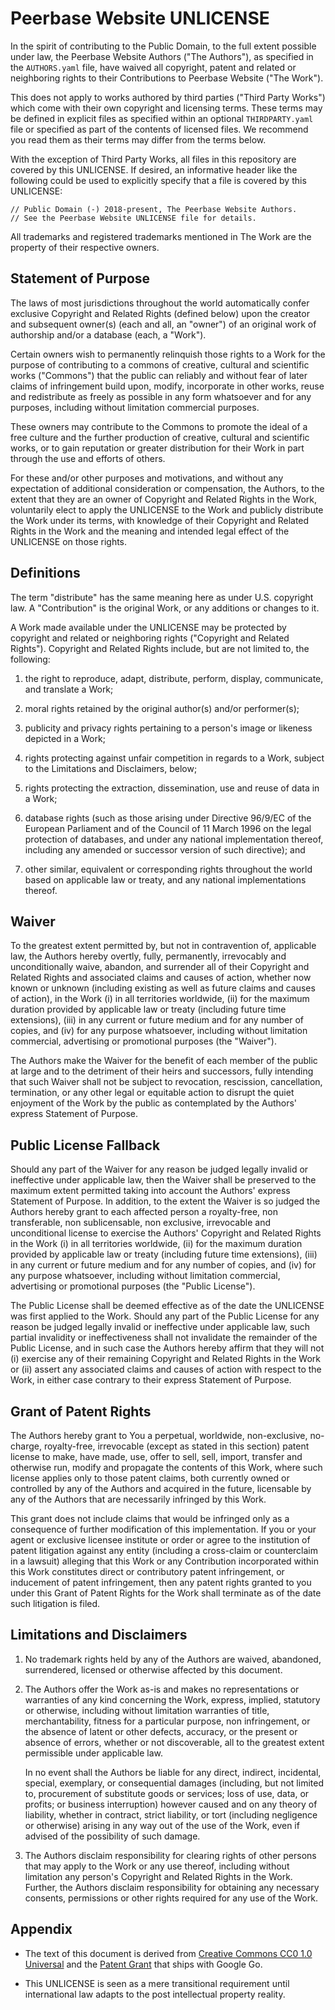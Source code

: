 # Peerbase Website UNLICENSE

In the spirit of contributing to the Public Domain, to the full extent possible
under law, the Peerbase Website Authors ("The Authors"), as specified in the
`AUTHORS.yaml` file, have waived all copyright, patent and related or
neighboring rights to their Contributions to Peerbase Website ("The Work").

This does not apply to works authored by third parties ("Third Party Works")
which come with their own copyright and licensing terms. These terms may be
defined in explicit files as specified within an optional `THIRDPARTY.yaml` file
or specified as part of the contents of licensed files. We recommend you read
them as their terms may differ from the terms below.

With the exception of Third Party Works, all files in this repository are
covered by this UNLICENSE. If desired, an informative header like the following
could be used to explicitly specify that a file is covered by this UNLICENSE:

    // Public Domain (-) 2018-present, The Peerbase Website Authors.
    // See the Peerbase Website UNLICENSE file for details.

All trademarks and registered trademarks mentioned in The Work are the property
of their respective owners.

## Statement of Purpose

The laws of most jurisdictions throughout the world automatically confer
exclusive Copyright and Related Rights (defined below) upon the creator and
subsequent owner(s) (each and all, an "owner") of an original work of authorship
and/or a database (each, a "Work").

Certain owners wish to permanently relinquish those rights to a Work for the
purpose of contributing to a commons of creative, cultural and scientific works
("Commons") that the public can reliably and without fear of later claims of
infringement build upon, modify, incorporate in other works, reuse and
redistribute as freely as possible in any form whatsoever and for any purposes,
including without limitation commercial purposes.

These owners may contribute to the Commons to promote the ideal of a free
culture and the further production of creative, cultural and scientific works,
or to gain reputation or greater distribution for their Work in part through the
use and efforts of others.

For these and/or other purposes and motivations, and without any expectation of
additional consideration or compensation, the Authors, to the extent that they
are an owner of Copyright and Related Rights in the Work, voluntarily elect to
apply the UNLICENSE to the Work and publicly distribute the Work under its
terms, with knowledge of their Copyright and Related Rights in the Work and the
meaning and intended legal effect of the UNLICENSE on those rights.

## Definitions

The term "distribute" has the same meaning here as under U.S. copyright law. A
"Contribution" is the original Work, or any additions or changes to it.

A Work made available under the UNLICENSE may be protected by copyright and
related or neighboring rights ("Copyright and Related Rights"). Copyright and
Related Rights include, but are not limited to, the following:

1. the right to reproduce, adapt, distribute, perform, display, communicate, and
   translate a Work;

2. moral rights retained by the original author(s) and/or performer(s);

3. publicity and privacy rights pertaining to a person's image or likeness
   depicted in a Work;

4. rights protecting against unfair competition in regards to a Work, subject to
   the Limitations and Disclaimers, below;

5. rights protecting the extraction, dissemination, use and reuse of data in a
   Work;

6. database rights (such as those arising under Directive 96/9/EC of the
   European Parliament and of the Council of 11 March 1996 on the legal
   protection of databases, and under any national implementation thereof,
   including any amended or successor version of such directive); and

7. other similar, equivalent or corresponding rights throughout the world based
   on applicable law or treaty, and any national implementations thereof.

## Waiver

To the greatest extent permitted by, but not in contravention of, applicable
law, the Authors hereby overtly, fully, permanently, irrevocably and
unconditionally waive, abandon, and surrender all of their Copyright and Related
Rights and associated claims and causes of action, whether now known or unknown
(including existing as well as future claims and causes of action), in the Work
(i) in all territories worldwide, (ii) for the maximum duration provided by
applicable law or treaty (including future time extensions), (iii) in any
current or future medium and for any number of copies, and (iv) for any purpose
whatsoever, including without limitation commercial, advertising or promotional
purposes (the "Waiver").

The Authors make the Waiver for the benefit of each member of the public at
large and to the detriment of their heirs and successors, fully intending that
such Waiver shall not be subject to revocation, rescission, cancellation,
termination, or any other legal or equitable action to disrupt the quiet
enjoyment of the Work by the public as contemplated by the Authors' express
Statement of Purpose.

## Public License Fallback

Should any part of the Waiver for any reason be judged legally invalid or
ineffective under applicable law, then the Waiver shall be preserved to the
maximum extent permitted taking into account the Authors' express Statement of
Purpose. In addition, to the extent the Waiver is so judged the Authors hereby
grant to each affected person a royalty-free, non transferable, non
sublicensable, non exclusive, irrevocable and unconditional license to exercise
the Authors' Copyright and Related Rights in the Work (i) in all territories
worldwide, (ii) for the maximum duration provided by applicable law or treaty
(including future time extensions), (iii) in any current or future medium and
for any number of copies, and (iv) for any purpose whatsoever, including without
limitation commercial, advertising or promotional purposes (the "Public
License").

The Public License shall be deemed effective as of the date the UNLICENSE was
first applied to the Work. Should any part of the Public License for any reason
be judged legally invalid or ineffective under applicable law, such partial
invalidity or ineffectiveness shall not invalidate the remainder of the Public
License, and in such case the Authors hereby affirm that they will not (i)
exercise any of their remaining Copyright and Related Rights in the Work or (ii)
assert any associated claims and causes of action with respect to the Work, in
either case contrary to their express Statement of Purpose.

## Grant of Patent Rights

The Authors hereby grant to You a perpetual, worldwide, non-exclusive,
no-charge, royalty-free, irrevocable (except as stated in this section) patent
license to make, have made, use, offer to sell, sell, import, transfer and
otherwise run, modify and propagate the contents of this Work, where such
license applies only to those patent claims, both currently owned or controlled
by any of the Authors and acquired in the future, licensable by any of the
Authors that are necessarily infringed by this Work.

This grant does not include claims that would be infringed only as a consequence
of further modification of this implementation. If you or your agent or
exclusive licensee institute or order or agree to the institution of patent
litigation against any entity (including a cross-claim or counterclaim in a
lawsuit) alleging that this Work or any Contribution incorporated within this
Work constitutes direct or contributory patent infringement, or inducement of
patent infringement, then any patent rights granted to you under this Grant of
Patent Rights for the Work shall terminate as of the date such litigation is
filed.

## Limitations and Disclaimers

1. No trademark rights held by any of the Authors are waived, abandoned,
   surrendered, licensed or otherwise affected by this document.

2. The Authors offer the Work as-is and makes no representations or warranties
   of any kind concerning the Work, express, implied, statutory or otherwise,
   including without limitation warranties of title, merchantability, fitness
   for a particular purpose, non infringement, or the absence of latent or other
   defects, accuracy, or the present or absence of errors, whether or not
   discoverable, all to the greatest extent permissible under applicable law.

   In no event shall the Authors be liable for any direct, indirect, incidental,
   special, exemplary, or consequential damages (including, but not limited to,
   procurement of substitute goods or services; loss of use, data, or profits;
   or business interruption) however caused and on any theory of liability,
   whether in contract, strict liability, or tort (including negligence or
   otherwise) arising in any way out of the use of the Work, even if advised of
   the possibility of such damage.

3. The Authors disclaim responsibility for clearing rights of other persons that
   may apply to the Work or any use thereof, including without limitation any
   person's Copyright and Related Rights in the Work. Further, the Authors
   disclaim responsibility for obtaining any necessary consents, permissions or
   other rights required for any use of the Work.

## Appendix

- The text of this document is derived from [Creative Commons CC0 1.0
  Universal] and the [Patent Grant] that ships with Google Go.

- This UNLICENSE is seen as a mere transitional requirement until international
  law adapts to the post intellectual property reality.

[creative commons cc0 1.0 universal]: https://creativecommons.org/publicdomain/zero/1.0/legalcode
[patent grant]: https://github.com/golang/go/blob/master/PATENTS
